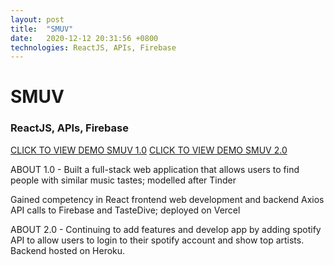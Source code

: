 ```yaml
---
layout: post
title:  "SMUV"
date:   2020-12-12 20:31:56 +0800
technologies: ReactJS, APIs, Firebase
---
```

# SMUV

### ReactJS, APIs, Firebase

[CLICK TO VIEW DEMO SMUV 1.0](https://smuv-dating.vercel.app/)
[CLICK TO VIEW DEMO SMUV 2.0](https://smuv2-9c0ouiobs-khittiez.vercel.app/)

ABOUT 1.0 - Built a full-stack web application that allows users to find people with similar music tastes; modelled after Tinder

Gained competency in React frontend web development and backend Axios API calls to Firebase and TasteDive; deployed on Vercel

ABOUT 2.0 - Continuing to add features and develop app by adding spotify API to allow users to login to their spotify account and show top artists. Backend hosted on Heroku. 